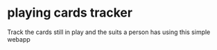 # playing cards tracker
 Track the cards still in play and the suits a person has using this simple webapp
